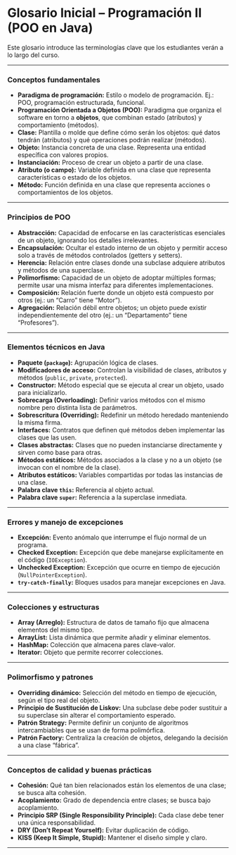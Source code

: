 # **Glosario Inicial – Programación II (POO en Java)**

Este glosario introduce las terminologías clave que los estudiantes verán a lo largo del curso.

---

### **Conceptos fundamentales**

- **Paradigma de programación:** Estilo o modelo de programación. Ej.: POO, programación estructurada, funcional.
- **Programación Orientada a Objetos (POO):** Paradigma que organiza el software en torno a **objetos**, que combinan estado (atributos) y comportamiento (métodos).
- **Clase:** Plantilla o molde que define cómo serán los objetos: qué datos tendrán (atributos) y qué operaciones podrán realizar (métodos).
- **Objeto:** Instancia concreta de una clase. Representa una entidad específica con valores propios.
- **Instanciación:** Proceso de crear un objeto a partir de una clase.
- **Atributo (o campo):** Variable definida en una clase que representa características o estado de los objetos.
- **Método:** Función definida en una clase que representa acciones o comportamientos de los objetos.

---

### **Principios de POO**

- **Abstracción:** Capacidad de enfocarse en las características esenciales de un objeto, ignorando los detalles irrelevantes.
- **Encapsulación:** Ocultar el estado interno de un objeto y permitir acceso solo a través de métodos controlados (getters y setters).
- **Herencia:** Relación entre clases donde una subclase adquiere atributos y métodos de una superclase.
- **Polimorfismo:** Capacidad de un objeto de adoptar múltiples formas; permite usar una misma interfaz para diferentes implementaciones.
- **Composición:** Relación fuerte donde un objeto está compuesto por otros (ej.: un “Carro” tiene “Motor”).
- **Agregación:** Relación débil entre objetos; un objeto puede existir independientemente del otro (ej.: un “Departamento” tiene “Profesores”).

---

### **Elementos técnicos en Java**

- **Paquete (`package`):** Agrupación lógica de clases.
- **Modificadores de acceso:** Controlan la visibilidad de clases, atributos y métodos (`public`, `private`, `protected`).
- **Constructor:** Método especial que se ejecuta al crear un objeto, usado para inicializarlo.
- **Sobrecarga (Overloading):** Definir varios métodos con el mismo nombre pero distinta lista de parámetros.
- **Sobrescritura (Overriding):** Redefinir un método heredado manteniendo la misma firma.
- **Interfaces:** Contratos que definen qué métodos deben implementar las clases que las usen.
- **Clases abstractas:** Clases que no pueden instanciarse directamente y sirven como base para otras.
- **Métodos estáticos:** Métodos asociados a la clase y no a un objeto (se invocan con el nombre de la clase).
- **Atributos estáticos:** Variables compartidas por todas las instancias de una clase.
- **Palabra clave `this`:** Referencia al objeto actual.
- **Palabra clave `super`:** Referencia a la superclase inmediata.

---

### **Errores y manejo de excepciones**

- **Excepción:** Evento anómalo que interrumpe el flujo normal de un programa.
- **Checked Exception:** Excepción que debe manejarse explícitamente en el código (`IOException`).
- **Unchecked Exception:** Excepción que ocurre en tiempo de ejecución (`NullPointerException`).
- **`try-catch-finally`:** Bloques usados para manejar excepciones en Java.

---

### **Colecciones y estructuras**

- **Array (Arreglo):** Estructura de datos de tamaño fijo que almacena elementos del mismo tipo.
- **ArrayList:** Lista dinámica que permite añadir y eliminar elementos.
- **HashMap:** Colección que almacena pares clave-valor.
- **Iterator:** Objeto que permite recorrer colecciones.

---

### **Polimorfismo y patrones**

- **Overriding dinámico:** Selección del método en tiempo de ejecución, según el tipo real del objeto.
- **Principio de Sustitución de Liskov:** Una subclase debe poder sustituir a su superclase sin alterar el comportamiento esperado.
- **Patrón Strategy:** Permite definir un conjunto de algoritmos intercambiables que se usan de forma polimórfica.
- **Patrón Factory:** Centraliza la creación de objetos, delegando la decisión a una clase “fábrica”.

---

### **Conceptos de calidad y buenas prácticas**

- **Cohesión:** Qué tan bien relacionados están los elementos de una clase; se busca alta cohesión.
- **Acoplamiento:** Grado de dependencia entre clases; se busca bajo acoplamiento.
- **Principio SRP (Single Responsibility Principle):** Cada clase debe tener una única responsabilidad.
- **DRY (Don’t Repeat Yourself):** Evitar duplicación de código.
- **KISS (Keep It Simple, Stupid):** Mantener el diseño simple y claro.

---